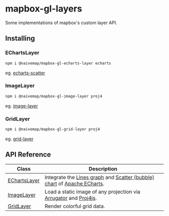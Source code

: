 # mapbox-gl-layers

Some implementations of mapbox's custom layer API.

## Installing

### EChartsLayer

```bash
npm i @naivemap/mapbox-gl-echarts-layer echarts
```

eg. [echarts-scatter](https://huanglii.github.io/mapbox-gl-js-cookbook/example/plugins-echarts-scatter.html)

### ImageLayer

```bash
npm i @naivemap/mapbox-gl-image-layer proj4
```

eg. [image-layer](https://huanglii.github.io/mapbox-gl-js-cookbook/example/plugins-image-layer.html)

### GridLayer

```bash
npm i @naivemap/mapbox-gl-grid-layer proj4
```

eg. [grid-layer](https://huanglii.github.io/mapbox-gl-js-cookbook/example/plugins-grid-layer.html)

## API Reference

| Class | Description |
| --- | --- |
| [EChartsLayer](./packages/mapbox-gl-echarts-layer/README.md) | Integrate the [Lines graph](https://echarts.apache.org/zh/option.html#series-lines) and [Scatter (bubble) chart](https://echarts.apache.org/zh/option.html#series-scatter) of [Apache ECharts](https://echarts.apache.org/zh/index.html). |
| [ImageLayer](./packages/mapbox-gl-image-layer/README.md) | Load a static image of any projection via [Arrugator](https://gitlab.com/IvanSanchez/arrugator) and [Proj4js](https://github.com/proj4js/proj4js). |
| [GridLayer](./packages/mapbox-gl-image-layer/README.md) | Render colorful grid data. |
